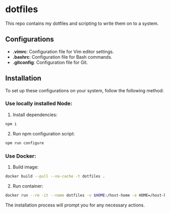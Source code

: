 # dotfiles

This repo contains my dotfiles and scripting to write them on to a system.

## Configurations
- **.vimrc**: Configuration file for Vim editor settings.
- **.bashrc**: Configuration file for Bash commands.
- **.gitconfig**: Configuration file for Git.

## Installation
To set up these configurations on your system, follow the following method:

### Use locally installed Node:
1. Install dependencies:
```sh
npm i
```

2. Run npm configuration script:
```sh
npm run configure
```

### Use Docker:
1. Build image:
```sh
docker build --pull --no-cache -t dotfiles .
```

2. Run container:
```sh
docker run --rm -it --name dotfiles -v $HOME:/host-home -e HOME=/host-home dotfiles
```

The installation process will prompt you for any necessary actions.
